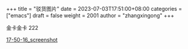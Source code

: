+++
title = "驳货图片"
date = 2023-07-03T17:51:00+08:00
categories = ["emacs"]
draft = false
weight = 2001
author = "zhangxingong"
+++

金卡金卡
222

[17-50-16_screenshot](/img/17-50-16_screenshot.png)
